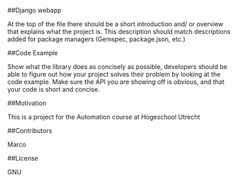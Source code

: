 ##Django webapp

At the top of the file there should be a short introduction and/ or overview that explains what the project is. This description should match descriptions added for package managers (Gemspec, package.json, etc.)

##Code Example

Show what the library does as concisely as possible, developers should be able to figure out how your project solves their problem by looking at the code example. Make sure the API you are showing off is obvious, and that your code is short and concise.

##Motivation

This is a project for the Automation course at Hogeschool Utrecht

##Contributors

Marco

##License

GNU
